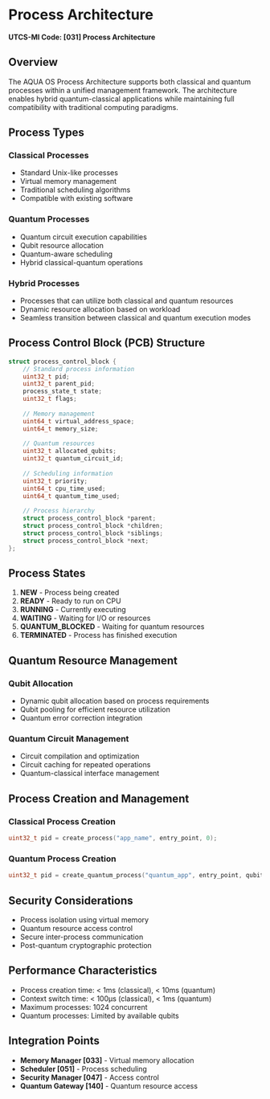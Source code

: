 # Process Architecture
**UTCS-MI Code: [031] Process Architecture**

## Overview

The AQUA OS Process Architecture supports both classical and quantum processes within a unified management framework. The architecture enables hybrid quantum-classical applications while maintaining full compatibility with traditional computing paradigms.

## Process Types

### Classical Processes
- Standard Unix-like processes
- Virtual memory management
- Traditional scheduling algorithms
- Compatible with existing software

### Quantum Processes
- Quantum circuit execution capabilities
- Qubit resource allocation
- Quantum-aware scheduling
- Hybrid classical-quantum operations

### Hybrid Processes
- Processes that can utilize both classical and quantum resources
- Dynamic resource allocation based on workload
- Seamless transition between classical and quantum execution modes

## Process Control Block (PCB) Structure

```c
struct process_control_block {
    // Standard process information
    uint32_t pid;
    uint32_t parent_pid;
    process_state_t state;
    uint32_t flags;
    
    // Memory management
    uint64_t virtual_address_space;
    uint64_t memory_size;
    
    // Quantum resources
    uint32_t allocated_qubits;
    uint32_t quantum_circuit_id;
    
    // Scheduling information
    uint32_t priority;
    uint64_t cpu_time_used;
    uint64_t quantum_time_used;
    
    // Process hierarchy
    struct process_control_block *parent;
    struct process_control_block *children;
    struct process_control_block *siblings;
    struct process_control_block *next;
};
```

## Process States

1. **NEW** - Process being created
2. **READY** - Ready to run on CPU
3. **RUNNING** - Currently executing
4. **WAITING** - Waiting for I/O or resources
5. **QUANTUM_BLOCKED** - Waiting for quantum resources
6. **TERMINATED** - Process has finished execution

## Quantum Resource Management

### Qubit Allocation
- Dynamic qubit allocation based on process requirements
- Qubit pooling for efficient resource utilization
- Quantum error correction integration

### Quantum Circuit Management
- Circuit compilation and optimization
- Circuit caching for repeated operations
- Quantum-classical interface management

## Process Creation and Management

### Classical Process Creation
```c
uint32_t pid = create_process("app_name", entry_point, 0);
```

### Quantum Process Creation
```c
uint32_t pid = create_quantum_process("quantum_app", entry_point, qubit_count);
```

## Security Considerations

- Process isolation using virtual memory
- Quantum resource access control
- Secure inter-process communication
- Post-quantum cryptographic protection

## Performance Characteristics

- Process creation time: < 1ms (classical), < 10ms (quantum)
- Context switch time: < 100μs (classical), < 1ms (quantum)
- Maximum processes: 1024 concurrent
- Quantum processes: Limited by available qubits

## Integration Points

- **Memory Manager [033]** - Virtual memory allocation
- **Scheduler [051]** - Process scheduling
- **Security Manager [047]** - Access control
- **Quantum Gateway [140]** - Quantum resource access
